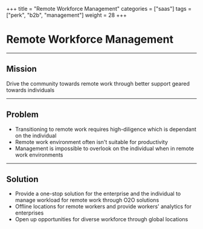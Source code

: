 +++
title = "Remote Workforce Management"
categories = ["saas"]
tags = ["perk", "b2b", "management"]
weight = 28
+++

# Remote Workforce Management

---

## Mission

Drive the community towards remote work through better support geared towards individuals

---

## Problem

- Transitioning to remote work requires high-diligence which is dependant on the individual
- Remote work environment often isn't suitable for productivity
- Management is impossible to overlook on the individual when in remote work environments

---

## Solution

- Provide a one-stop solution for the enterprise and the individual to manage workload for remote work through O2O solutions
- Offline locations for remote workers and provide workers' analytics for enterprises
- Open up opportunities for diverse workforce through global locations
